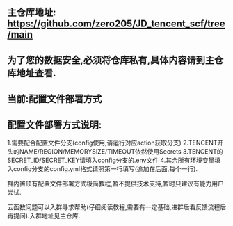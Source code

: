 ## 主仓库地址: https://github.com/zero205/JD_tencent_scf/tree/main
## 为了您的数据安全,必须将仓库私有,具体内容请到主仓库地址查看.
## 当前:配置文件部署方式
## 配置文件部署方式说明:
1.需要配合配置文件分支(config使用,请运行对应action获取分支)
2.TENCENT开头的NAME/REGION/MEMORYSIZE/TIMEOUT依然使用Secrets
3.TENCENT的SECRET_ID/SECRET_KEY请填入config分支的.env文件
4.其余所有环境变量填入config分支的config.yml格式请照第一行填写(追加在后面,每个一行).

群内置顶有配置文件部署方式极简教程,暂不提供技术支持,暂时只建议有能力用户尝试.

云函数问题可以入群寻求帮助(仔细阅读教程,需要有一定基础,进群后看反馈流程后再提问).入群地址见主仓库.
